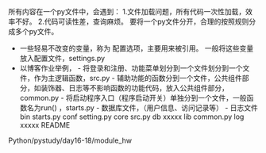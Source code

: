 所有内容在一个py文件中，会遇到：
    1.文件加载问题，所有代码一次性加载，效率不好。
    2.代码可读性差，查询麻烦。
    要将一个py文件分开，合理的按照规则分成多个py文件。
- 一些轻易不改变的变量，称为 配置选项，主要用来被引用。 一般将这些变量放入配置文件，settings.py
- 以博客作业举例，
        - 将登录和注册、功能菜单划分到一个文件划分到一个文件，作为主逻辑函数，src.py
        - 辅助功能的函数分到一个文件，公共组件部分，如装饰器、日志等不影响函数的功能代码，放入公共组件部分，common.py
        - 将启动程序入口（程序启动开关）单独分到一个文件，一般函数名为run() ，starts.py
        - 数据库文件，（用户信息、访问记录等）
        - 日志文件
bin
    starts.py
conf
    setting.py
core
    src.py
db
    xxxxx
lib
    common.py
log
    xxxxx
README


Python/pystudy/day16-18/module_hw